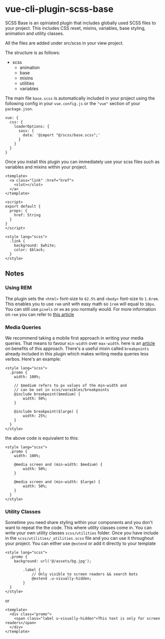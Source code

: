 # vue-cli-plugin-scss-base

SCSS Base is an opiniated plugin that includes globally used SCSS files to your project. This includes CSS reset, mixins, variables, base styling, animation and utility classes.

All the files are added under src/scss in your view project.

The structure is as follows:

* scss
	* animation
	* base
	* mixins
	* utilities
	* variables

The main file `base.scss` is automatically included in your project using the following config in your `vue.config.js` or the `"vue"` section of your `package.json`.

```
vue: {
  css: {
    loaderOptions: {
      sass: {
        data: '@import "@/scss/base.scss";'
      }
    }
  }
}
```

Once you install this plugin you can immediately use your scss files such as variables and mixins within your project.

```
<template>
  <a class="link" :href="href">
    <slot></slot>
  </a>
</template>

<script>
export default {
  props: {
    href: String
  }
}
</script>

<style lang="scss">
  .link {
    background: $white;
    color: $black;
  }
</style>
```

## Notes

### Using REM
The plugin sets the `<html>` font-size to `62.5%` and `<body>` font-size to `1.6rem`. This enables you to use `rem` unit with easy math so `1rem` will equal to `10px`. You can still use `pixels` or `em` as you normally would. For more information on `rem` you can refer to [this article](https://www.sitepoint.com/understanding-and-using-rem-units-in-css/)


### Media Queries
We recommend taking a mobile first approach in writing your media queries. That means to favour `min-width` over `max-width`. here is an [article](https://zellwk.com/blog/how-to-write-mobile-first-css/) on benefits of this approach.
There's a useful mixin called `breakpoints` already included in this plugin which makes writing media queries less verbos. Here's an example:

```
<style lang="scss">
  .promo {
  	width: 100%;

  	// $medium refers to px values of the min-width and
  	// can be set in scss/varaibles/breakpoints
  	@include breakpoint($medium) {
  		width: 50%;
  	}

  	@include breakpoint($large) {
  		width: 25%;
  	}
  }
</style>
```

the above code is equivalent to this:

```
<style lang="scss">
  .promo {
  	width: 100%;

  	@media screen and (min-width: $medium) {
  		width: 50%;
  	}

  	@media screen and (min-width: $large) {
  		width: 50%;
  	}
  }
</style>
```

### Utility Classes

Sometime you need share styling within your components and you don't want to repeat the the code. This where utility classes come in. You can write your own utility classes `scss/utilities` folder. Once you have include in the `scss/utilities/_utilities.scss` file and you can use it throughout your project. You can either use `@extend` or add it directly to your template


```
<style lang="scss">
  .promo {
  	background: url('@/assets/bg.jpg');

		.label {
			// Only visible to screen readers && search bots
			@extend .u-visually-hidden;
		}
  }
</style>
```
or

```
<template>
  <div class="promo">
    <span class="label u-visually-hidden">This text is only for screen readers</span>
  </div>
</template>
```
